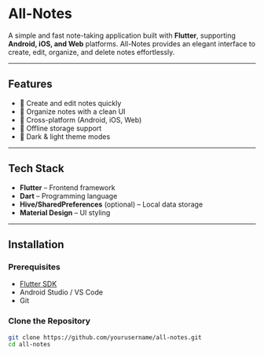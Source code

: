 # All-Notes

A simple and fast note-taking application built with **Flutter**, supporting **Android, iOS, and Web** platforms. All-Notes provides an elegant interface to create, edit, organize, and delete notes effortlessly.

---

## Features

- 📝 Create and edit notes quickly  
- 📂 Organize notes with a clean UI  
- 🔄 Cross-platform (Android, iOS, Web)  
- 💾 Offline storage support  
- 🌙 Dark & light theme modes  

---

## Tech Stack

- **Flutter** – Frontend framework  
- **Dart** – Programming language  
- **Hive/SharedPreferences** (optional) – Local data storage  
- **Material Design** – UI styling  

---

## Installation

### Prerequisites
- [Flutter SDK](https://flutter.dev/docs/get-started/install)
- Android Studio / VS Code
- Git

### Clone the Repository
```bash
git clone https://github.com/yourusername/all-notes.git
cd all-notes

